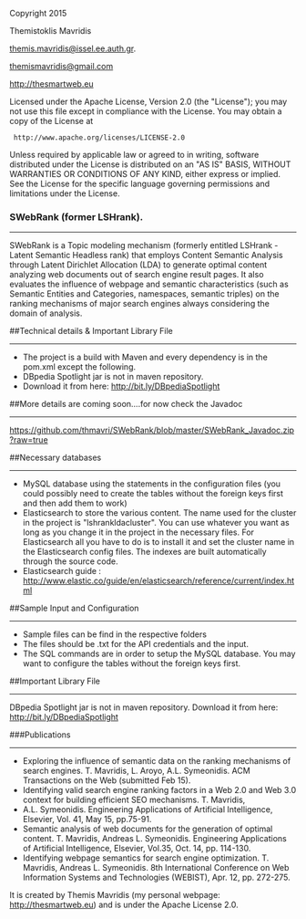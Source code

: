 Copyright 2015

Themistoklis Mavridis 

<themis.mavridis@issel.ee.auth.gr>.

<themismavridis@gmail.com>

<http://thesmartweb.eu>

Licensed under the Apache License, Version 2.0 (the "License");
you may not use this file except in compliance with the License.
You may obtain a copy of the License at

     http://www.apache.org/licenses/LICENSE-2.0

Unless required by applicable law or agreed to in writing, software
distributed under the License is distributed on an "AS IS" BASIS,
WITHOUT WARRANTIES OR CONDITIONS OF ANY KIND, either express or implied.
See the License for the specific language governing permissions and
limitations under the License.


### SWebRank (former LSHrank).
***
SWebRank is a Topic modeling mechanism (formerly entitled LSHrank - Latent Semantic Headless rank) that employs Content Semantic Analysis through Latent Dirichlet Allocation (LDA) to generate optimal content analyzing web documents out of search engine result pages. It also evaluates the influence of webpage and semantic characteristics (such as Semantic Entities and Categories, namespaces, semantic triples) on the ranking mechanisms of major search engines always considering the domain of analysis.

##Technical details & Important Library File
***
* The project is a build with Maven and every dependency is in the pom.xml except the following.
* DBpedia Spotlight jar is not in maven repository.
* Download it from here: <http://bit.ly/DBpediaSpotlight>

##More details are coming soon....for now check the Javadoc
***
<https://github.com/thmavri/SWebRank/blob/master/SWebRank_Javadoc.zip?raw=true>

##Necessary databases
***
* MySQL database using the statements in the configuration files (you could possibly need to create the tables without the foreign keys first and then add them to work)
* Elasticsearch to store the various content. The name used for the cluster in the project is "lshrankldacluster". You can use whatever you want as long as you change it in the project in the necessary files. For Elasticsearch all you have to do is to install it and set the cluster name in the Elasticsearch config files. The indexes are built automatically through the source code.
* Elasticsearch guide : <http://www.elastic.co/guide/en/elasticsearch/reference/current/index.html>

##Sample Input and Configuration
***
* Sample files can be find in the respective folders
* The files should be .txt for the API credentials and the input.
* The SQL commands are in order to setup the MySQL database. You may want to configure the tables without the foreign keys first.

##Important Library File
***
DBpedia Spotlight jar is not in maven repository.
Download it from here: <http://bit.ly/DBpediaSpotlight>

###Publications
***
* Exploring the influence of semantic data on the ranking mechanisms of search engines. T. Mavridis, L. Aroyo, A.L. Symeonidis. ACM Transactions on the Web (submitted Feb 15).
* Identifying valid search engine ranking factors in a Web 2.0 and Web 3.0 context for building efficient SEO mechanisms. T. Mavridis,
* A.L. Symeonidis. Engineering Applications of Artificial Intelligence, Elsevier, Vol. 41, May 15, pp.75-91.
* Semantic analysis of web documents for the generation of optimal content. T. Mavridis, Andreas L. Symeonidis. Engineering Applications of Artificial Intelligence, Elsevier, Vol.35, Oct. 14, pp. 114-130.
* Identifying webpage semantics for search engine optimization. T. Mavridis, Andreas L. Symeonidis. 8th International Conference on Web Information Systems and Technologies (WEBIST), Apr. 12, pp. 272-275.

It is created by Themis Mavridis (my personal webpage: <http://thesmartweb.eu>) and is under the Apache License 2.0.



